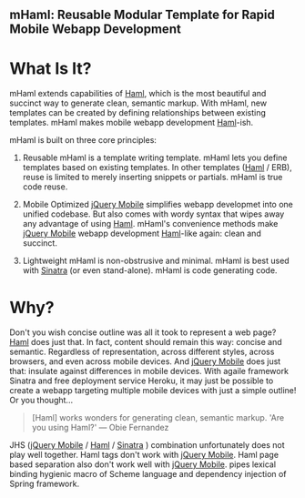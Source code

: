 mHaml: Reusable Modular Template for Rapid Mobile Webapp Development
--------------------------------------------------------------------

# What Is It?
mHaml extends capabilities of [Haml](http://haml.info/), which is the most beautiful and succinct way to generate clean, semantic markup.  With mHaml, new templates can be created by defining relationships between existing templates.  mHaml makes mobile webapp development [Haml](http://haml.info)-ish.

mHaml is built on three core principles:

1. Reusable
mHaml is a template writing template. mHaml lets you define templates based on existing templates. In other templates ([Haml](http://haml.info/) / ERB), reuse is limited to merely inserting snippets or partials. mHaml is true code reuse.

2. Mobile Optimized
[jQuery Mobile](http://jquerymobile.com/) simplifies webapp developmet into one unified codebase. But also comes with wordy syntax that wipes away any advantage of using [Haml](http://haml.info). mHaml's convenience methods make [jQuery Mobile](http://jquerymobile.com/) webapp development [Haml](http://haml.info)-like again: clean and succinct.

3. Lightweight
mHaml is non-obstrusive and minimal. mHaml is best used with [Sinatra](http://www.sinatrarb.com/intro) (or even stand-alone). mHaml is code generating code.


# Why?
Don't you wish concise outline was all it took to represent a web page? [Haml](http://haml.info/) does just that. In fact, content should remain this way: concise and semantic. Regardless of representation, across different styles, across browsers, and even across mobile devices. And [jQuery Mobile](http://jquerymobile.com/) does just that: insulate against differences in mobile devices. With agaile framework Sinatra and free deployment service Heroku, it may just be possible to create a webapp targeting multiple mobile devices with just a simple outline! Or you thought...

> [Haml] works wonders for generating clean, semantic markup.
> 'Are you using Haml?' — Obie Fernandez

JHS ([jQuery Mobile](http://jquerymobile.com) / [Haml](http://haml.info) / [Sinatra](http://www.sinatrarb.com/intro) ) combination unfortunately does not play well together. Haml tags don't work with [jQuery Mobile](http://jquerymobile.com/). Haml page based separation also don't work well with [jQuery Mobile](http://jquerymobile.com/). pipes lexical binding hygienic macro of Scheme language and dependency injection of Spring framework.

